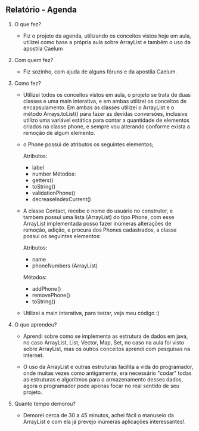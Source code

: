 ## Relatório - Agenda

1. O que fez?
    - Fiz o projeto da agenda, utilizando os conceitos vistos hoje em aula, utilizei como base a própria aula sobre ArrayList e também o uso da apostila Caelum

2. Com quem fez?
    - Fiz sozinho, com ajuda de alguns fóruns e da apostila Caelum.

3. Como fez?
    - Utilizei todos os conceitos vistos em aula, o projeto se trata de duas classes e uma main interativa, e em ambas utilizei os conceitos de encapsulamento. Em ambas as classes utilizei o ArrayList e o método Arrays.toList() para fazer as devidas conversões, inclusive utilizo uma variável estática para contar a quantidade de elementos criados na classe phone, e sempre vou alterando conforme exista a remoção de algum elemento.

    - o Phone possui de atributos os seguintes elementos;
        
        Atributos:
        - label
        - number
        Métodos:
        - getters()
        - toString()
        - validationPhone()
        - decreaseIndexCurrent()
    
    - A classe Contact, recebe o nome do usuário no construtor, e tambem possui uma lista (ArrayList) do tipo Phone, com esse ArrayList implementada posso fazer inúmeras alterações de remoção, adição, e procura dos Phones cadastrados, a classe possui os seguintes elementos:

        Atributos:    
        - name
        - phoneNumbers (ArrayList)

        Métodos:
        - addPhone()
        - removePhone()
        - toString()

    - Utilizei a main interativa, para testar, veja meu código :)

4. O que aprendeu?

    - Aprendi sobre como se implementa as estrutura de dados em java, no caso ArrayList, List, Vector, Map, Set, no caso na aula foi visto sobre ArrayList, mas os outros conceitos aprendi com pesquisas na internet.

    - O uso da ArrayList e outras estruturas facilita a vida do programador, onde muitas vezes como antigamente, era necessário "codar" todas as estruturas e algorítmos para o armazenamento desses dados, agora o programador pode apenas focar no real sentido de seu projeto.

5. Quanto tempo demorou?

    - Demorei cerca de 30 a 45 minutos, achei fácil o manuseio da ArrayList e com ela já prevejo inúmeras aplicações interessantes!.

